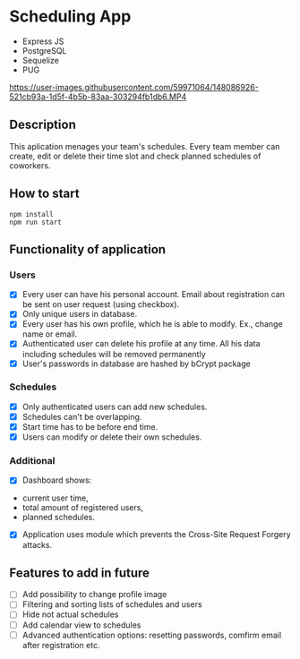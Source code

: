 # Scheduling App
- Express JS
- PostgreSQL
- Sequelize
- PUG

https://user-images.githubusercontent.com/59971064/148086926-521cb93a-1d5f-4b5b-83aa-303294fb1db6.MP4
## Description
This aplication menages your team's schedules. Every team member can create, edit or delete their time slot and check planned schedules of coworkers.
## How to start
```
npm install
npm run start
```
## Functionality of application
### Users
- [x]  Every user can have his personal account. Email about registration can be sent on user request (using checkbox).
- [x]  Only unique users in database.
- [x]  Every user has his own profile, which he is able to modify. Ex., change name or email.
- [x]  Authenticated user can delete his profile at any time. All his data including schedules will be removed permanently
- [x]  User's passwords in database are hashed by bCrypt package
### Schedules
- [x]  Only authenticated users can add new schedules.
- [x]  Schedules can't be overlapping.
- [x]  Start time has to be before end time.
- [x]  Users can modify or delete their own schedules.
### Additional
- [x]  Dashboard shows:
- current user time,
- total amount of registered users,
- planned schedules.
- [x]  Application uses module which prevents the Cross-Site Request Forgery attacks.
## Features to add in future
- [ ]  Add possibility to change profile image
- [ ]  Filtering and sorting lists of schedules and users
- [ ]  Hide not actual schedules
- [ ]  Add calendar view to schedules
- [ ]  Advanced authentication options: resetting passwords, comfirm email after registration etc.
